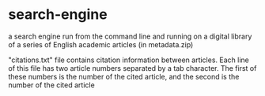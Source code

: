 # search-engine
a search engine run from the command line and running on a digital library of a series of English academic articles (in metadata.zip)

"citations.txt" file contains citation information between articles.
Each line of this file has two article numbers separated by a tab character. The first of these numbers is the number of the cited article, and the second is the number of the cited article
 
